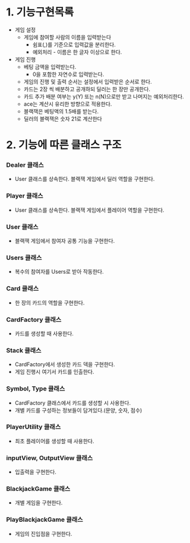 # 1. 기능구현목록
- 게임 설정
	- 게임에 참여할 사람의 이름을 입력받는다
		- 쉼표(,)를 기준으로 입력값을 분리한다. 
		- 예외처리 - 이름은 한 글자 이상으로 한다.
- 게임 진행
	- 베팅 금액을 입력받는다. 
		- 0을 포함한 자연수로 입력받는다.
	- 게임의 진행 및 출력 순서는 설정에서 입력받은 순서로 한다. 
	- 카드는 2장 씩 배분하고 공개하되 딜러는 한 장만 공개한다.
	- 카드 추가 배분 여부는 y(Y) 또는 n(N)으로만 받고 나머지는 예외처리한다. 
	- ace는 계산시 유리한 방향으로 적용한다. 
	- 블랙잭은 베팅액의 1.5배를 받는다.
	- 딜러의 블랙잭은 숫자 21로 계산한다
	
# 2. 기능에 따른 클래스 구조
### Dealer 클래스
- User 클래스를 상속한다. 블랙잭 게임에서 딜러 역할을 구현한다. 
### Player 클래스
- User 클래스를 상속한다. 블랙잭 게임에서 플레이어 역할을 구현한다.
### User 클래스	
- 블랙잭 게임에서 참여자 공통 기능을 구현한다. 
### Users 클래스
- 복수의 참여자를 Users로 받아 작동한다. 
### Card 클래스
- 한 장의 카드의 역할을 구현한다. 
### CardFactory 클래스
- 카드를 생성할 때 사용한다. 
### Stack 클래스
- CardFactory에서 생성한 카드 덱을 구현한다. 
- 게임 진행시 여기서 카드를 인출한다.
### Symbol, Type 클래스
- CardFactory 클래스에서 카드를 생성할 시 사용한다.
- 개별 카드를 구성하는 정보들이 담겨있다.(문양, 숫자, 점수)
### PlayerUtility 클래스
- 최초 플레이어를 생성할 때 사용한다.
### inputView, OutputView 클래스
- 입출력을 구현한다. 
### BlackjackGame 클래스
- 개별 게임을 구현한다. 
### PlayBlackjackGame 클래스
- 게임의 진입점을 구현한다. 
 
 
